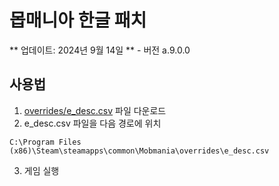 # 몹매니아 한글 패치

** 업데이트: 2024년 9월 14일 ** - 버전 a.9.0.0

## 사용법

1. [overrides/e_desc.csv](overrides/e_desc.csv) 파일 다운로드
2. e_desc.csv 파일을 다음 경로에 위치

```C:\Program Files (x86)\Steam\steamapps\common\Mobmania\overrides\e_desc.csv```

3. 게임 실행
